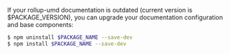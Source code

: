 If your rollup-umd documentation is outdated (current version is $PACKAGE_VERSION), you can upgrade your documentation configuration and base components:

```bash 
$ npm uninstall $PACKAGE_NAME --save-dev
$ npm install $PACKAGE_NAME --save-dev
```
